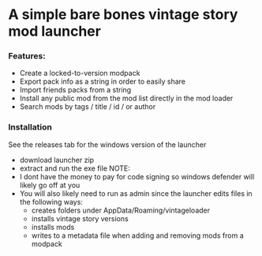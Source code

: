 # A simple bare bones vintage story mod launcher
### Features:
- Create a locked-to-version modpack
- Export pack info as a string in order to easily share
- Import friends packs from a string
- Install any public mod from the mod list directly in the mod loader
- Search mods by tags / title / id / or author


### Installation
See the releases tab for the windows version of the launcher
- download launcher zip
- extract and run the exe file
NOTE:
- I dont have the money to pay for code signing so windows defender will likely go off at you 
- You will also likely need to run as admin since the launcher edits files in the following ways:
    - creates folders under AppData/Roaming/vintageloader
    - installs vintage story versions
    - installs mods
    - writes to a metadata file when adding and removing mods from a modpack
